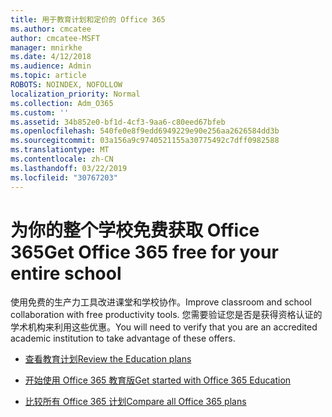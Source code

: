 ```yaml
---
title: 用于教育计划和定价的 Office 365
ms.author: cmcatee
author: cmcatee-MSFT
manager: mnirkhe
ms.date: 4/12/2018
ms.audience: Admin
ms.topic: article
ROBOTS: NOINDEX, NOFOLLOW
localization_priority: Normal
ms.collection: Adm_O365
ms.custom: ''
ms.assetid: 34b852e0-bf1d-4cf3-9aa6-c80eed67bfeb
ms.openlocfilehash: 540fe0e8f9edd6949229e90e256aa2626584dd3b
ms.sourcegitcommit: 03a156a9c9740521155a30775492c7dff0982588
ms.translationtype: MT
ms.contentlocale: zh-CN
ms.lasthandoff: 03/22/2019
ms.locfileid: "30767203"
---
```

# <a name="get-office-365-free-for-your-entire-school"></a><span data-ttu-id="c491f-102">为你的整个学校免费获取 Office 365</span><span class="sxs-lookup"><span data-stu-id="c491f-102">Get Office 365 free for your entire school</span></span>

<span data-ttu-id="c491f-103">使用免费的生产力工具改进课堂和学校协作。</span><span class="sxs-lookup"><span data-stu-id="c491f-103">Improve classroom and school collaboration with free productivity tools.</span></span> <span data-ttu-id="c491f-104">您需要验证您是否是获得资格认证的学术机构来利用这些优惠。</span><span class="sxs-lookup"><span data-stu-id="c491f-104">You will need to verify that you are an accredited academic institution to take advantage of these offers.</span></span>
  
- [<span data-ttu-id="c491f-105">查看教育计划</span><span class="sxs-lookup"><span data-stu-id="c491f-105">Review the Education plans</span></span>](https://products.office.com/academic/compare-office-365-education-plans)
    
- [<span data-ttu-id="c491f-106">开始使用 Office 365 教育版</span><span class="sxs-lookup"><span data-stu-id="c491f-106">Get started with Office 365 Education</span></span>](https://support.office.com/article/ab02abe5-a1ee-458c-b749-5b44416ccf1)
    
- [<span data-ttu-id="c491f-107">比较所有 Office 365 计划</span><span class="sxs-lookup"><span data-stu-id="c491f-107">Compare all Office 365 plans</span></span>](https://products.office.com/business/compare-more-office-365-for-business-plans)
    

